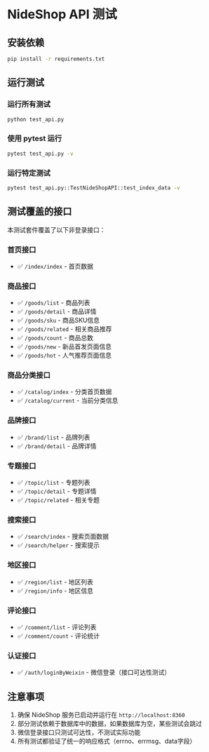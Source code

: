 # NideShop API 测试

## 安装依赖

```bash
pip install -r requirements.txt
```

## 运行测试

### 运行所有测试
```bash
python test_api.py
```

### 使用 pytest 运行
```bash
pytest test_api.py -v
```

### 运行特定测试
```bash
pytest test_api.py::TestNideShopAPI::test_index_data -v
```

## 测试覆盖的接口

本测试套件覆盖了以下非登录接口：

### 首页接口
- ✅ `/index/index` - 首页数据

### 商品接口  
- ✅ `/goods/list` - 商品列表
- ✅ `/goods/detail` - 商品详情
- ✅ `/goods/sku` - 商品SKU信息
- ✅ `/goods/related` - 相关商品推荐
- ✅ `/goods/count` - 商品总数
- ✅ `/goods/new` - 新品首发页面信息
- ✅ `/goods/hot` - 人气推荐页面信息

### 商品分类接口
- ✅ `/catalog/index` - 分类首页数据
- ✅ `/catalog/current` - 当前分类信息

### 品牌接口
- ✅ `/brand/list` - 品牌列表
- ✅ `/brand/detail` - 品牌详情

### 专题接口
- ✅ `/topic/list` - 专题列表
- ✅ `/topic/detail` - 专题详情
- ✅ `/topic/related` - 相关专题

### 搜索接口
- ✅ `/search/index` - 搜索页面数据
- ✅ `/search/helper` - 搜索提示

### 地区接口
- ✅ `/region/list` - 地区列表
- ✅ `/region/info` - 地区信息

### 评论接口
- ✅ `/comment/list` - 评论列表
- ✅ `/comment/count` - 评论统计

### 认证接口
- ✅ `/auth/loginByWeixin` - 微信登录（接口可达性测试）

## 注意事项

1. 确保 NideShop 服务已启动并运行在 `http://localhost:8360`
2. 部分测试依赖于数据库中的数据，如果数据库为空，某些测试会跳过
3. 微信登录接口只测试可达性，不测试实际功能
4. 所有测试都验证了统一的响应格式（errno、errmsg、data字段）
